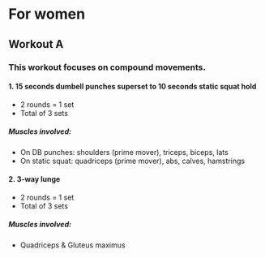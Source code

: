 # For women

## Workout A

### This workout focuses on compound movements.

#### 1. 15 seconds dumbell punches superset to 10 seconds static squat hold
- 2 rounds = 1 set
- Total of 3 sets
##### Muscles involved: 
- On DB punches: shoulders (prime mover), triceps, biceps, lats
- On static squat: quadriceps (prime mover), abs, calves, hamstrings

#### 2. 3-way lunge 
- 2 rounds = 1 set
- Total of 3 sets
##### Muscles involved: 
- Quadriceps & Gluteus maximus
